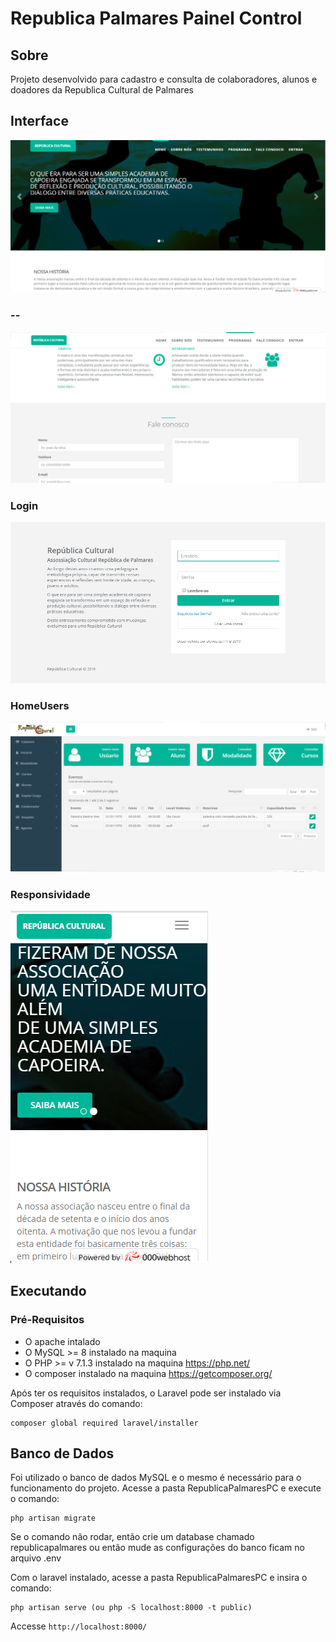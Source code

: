 ﻿# Republica Palmares Painel Control

## Sobre
Projeto desenvolvido para cadastro e consulta de colaboradores, alunos e doadores da Republica Cultural de Palmares

## Interface
![](RepublicaPalmaresPC/img/desktop-rpc.png)

### --
![](RepublicaPalmaresPC/img/desktop-rpcII.png)

### Login
![](RepublicaPalmaresPC/img/login-rpc.png)

### HomeUsers
![](RepublicaPalmaresPC/img/home-rpc.png)

### Responsividade 
![](RepublicaPalmaresPC/img/mobile-rpc.png)

## Executando

### Pré-Requisitos
- O apache intalado
- O MySQL >= 8 instalado na maquina
- O PHP >= v 7.1.3 instalado na maquina https://php.net/
- O composer instalado na maquina https://getcomposer.org/
 
Após ter os requisitos instalados, o Laravel pode ser instalado via Composer através do comando:

	composer global required laravel/installer


## Banco de Dados

Foi utilizado o banco de dados MySQL e o mesmo é necessário para o funcionamento do projeto. Acesse a pasta RepublicaPalmaresPC e execute o comando:

	php artisan migrate

Se o comando não rodar, então crie um database chamado republicapalmares
ou então mude as configurações do banco ficam no arquivo .env



Com o laravel instalado, acesse a pasta RepublicaPalmaresPC e insira o comando:

	php artisan serve (ou php -S localhost:8000 -t public)
    

Accesse `http://localhost:8000/`
